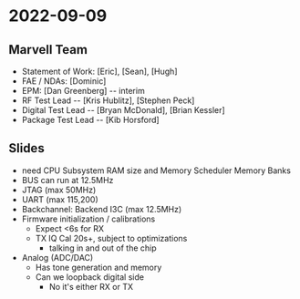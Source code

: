 # 2022-09-09

## Marvell Team
* Statement of Work: [Eric], [Sean], [Hugh]
* FAE / NDAs: [Dominic]
* EPM: [Dan Greenberg] -- interim
* RF Test Lead -- [Kris Hublitz], [Stephen Peck]
* Digital Test Lead -- [Bryan McDonald], [Brian Kessler]
* Package Test Lead -- [Kib Horsford]


## Slides

- need CPU Subsystem RAM size and Memory Scheduler Memory Banks
- BUS can run at 12.5MHz
- JTAG (max 50MHz)
- UART (max 115,200)
- Backchannel: Backend I3C (max 12.5MHz)
- Firmware initialization / calibrations
    - Expect <6s for RX
    - TX IQ Cal 20s+, subject to optimizations
        - talking in and out of the chip
- Analog (ADC/DAC)
    - Has tone generation and memory
    - Can we loopback digital side
        - No it's either RX or TX